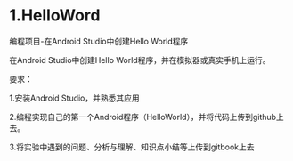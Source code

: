 # 1.HelloWord
编程项目-在Android Studio中创建Hello World程序

在Android Studio中创建Hello World程序，并在模拟器或真实手机上运行。


要求：

1.安装Android Studio，并熟悉其应用

2.编程实现自己的第一个Android程序（HelloWorld），并将代码上传到github上去。

3.将实验中遇到的问题、分析与理解、知识点小结等上传到gitbook上去

